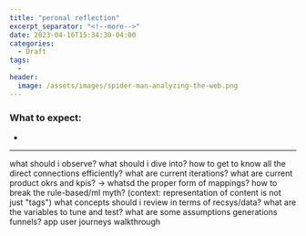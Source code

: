 ```yaml
---
title: "peronal reflection"
excerpt_separator: "<!--more-->"
date: 2023-04-16T15:34:30-04:00
categories:
  - Draft
tags:
  - 
header:
  image: /assets/images/spider-man-analyzing-the-web.png
---
```


### What to expect:
- 

---

what should i observe?
what should i dive into?
how to get to know all the direct connections efficiently?
what are current iterations?
what are current product okrs and kpis? -> whatsd the proper form of mappings?
how to break the rule-based/ml myth? (context: representation of content is not just "tags")
what concepts should i review in terms of recsys/data?
what are the variables to tune and test?
what are some assumptions generations funnels?
app user journeys walkthrough